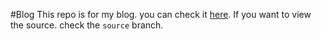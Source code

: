 #Blog
This repo is for my blog. you can check it [here](https://blog.chaker.tn). If you want to view the source. check the `source` branch.
